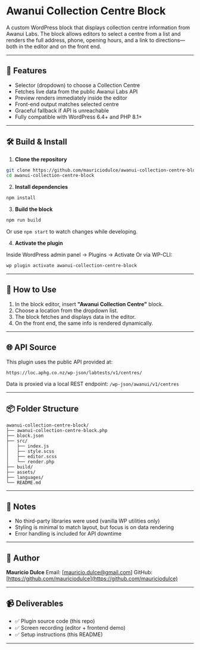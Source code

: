 # Awanui Collection Centre Block

A custom WordPress block that displays collection centre information from Awanui Labs. The block allows editors to select a centre from a list and renders the full address, phone, opening hours, and a link to directions—both in the editor and on the front end.

---

## 🧩 Features

- Selector (dropdown) to choose a Collection Centre
- Fetches live data from the public Awanui Labs API
- Preview renders immediately inside the editor
- Front-end output matches selected centre
- Graceful fallback if API is unreachable
- Fully compatible with WordPress 6.4+ and PHP 8.1+

---

## 🛠️ Build & Install

1. **Clone the repository**

```bash
git clone https://github.com/mauriciodulce/awanui-collection-centre-block.git
cd awanui-collection-centre-block
```

2. **Install dependencies**

```bash
npm install
```

3. **Build the block**

```bash
npm run build
```

Or use `npm start` to watch changes while developing.

4. **Activate the plugin**

Inside WordPress admin panel → Plugins → Activate
Or via WP-CLI:

```bash
wp plugin activate awanui-collection-centre-block
```

---

## 🧪 How to Use

1. In the block editor, insert **"Awanui Collection Centre"** block.
2. Choose a location from the dropdown list.
3. The block fetches and displays data in the editor.
4. On the front end, the same info is rendered dynamically.

---

## 🌐 API Source

This plugin uses the public API provided at:

```
https://loc.aphg.co.nz/wp-json/labtests/v1/centres/
```

Data is proxied via a local REST endpoint:
`/wp-json/awanui/v1/centres`

---

## 📦 Folder Structure

```
awanui-collection-centre-block/
├── awanui-collection-centre-block.php
├── block.json
├── src/
│   ├── index.js
│   ├── style.scss
│   ├── editor.scss
│   └── render.php
├── build/
├── assets/
├── languages/
└── README.md
```

---

## 🧹 Notes

- No third-party libraries were used (vanilla WP utilities only)
- Styling is minimal to match layout, but focus is on data rendering
- Error handling is included for API downtime

---

## 🧾 Author

**Mauricio Dulce**
Email: [mauricio.dulce@gmail.com]
GitHub: [https://github.com/mauriciodulce](https://github.com/mauriciodulce)

---

## 📹 Deliverables

- ✅ Plugin source code (this repo)
- ✅ Screen recording (editor + frontend demo)
- ✅ Setup instructions (this README)

---
